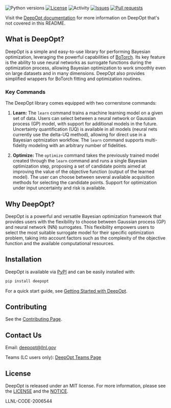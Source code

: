 ![Python versions](https://img.shields.io/pypi/pyversions/deepopt)
[![License](https://img.shields.io/pypi/l/deepopt)](https://pypi.org/project/deepopt/)
![Activity](https://img.shields.io/github/commit-activity/m/LLNL/deepopt)
[![Issues](https://img.shields.io/github/issues/LLNL/deepopt)](https://github.com/LLNL/deepopt/issues)
[![Pull requests](https://img.shields.io/github/issues-pr/LLNL/deepopt)](https://github.com/LLNL/deepopt/pulls)

<!-- This page needs links once the repo is released and docs are published -->

Visit the [DeepOpt documentation](./docs/README.md) for more information on DeepOpt that's not covered in this README.

## What is DeepOpt?

DeepOpt is a simple and easy-to-use library for performing Bayesian optimization, leveraging the powerful capabilities of [BoTorch](https://botorch.org/). Its key feature is the ability to use neural networks as surrogate functions during the optimization process, allowing Bayesian optimization to work smoothly even on large datasets and in many dimensions. DeepOpt also provides simplified wrappers for BoTorch fitting and optimization routines.

### Key Commands

The DeepOpt library comes equipped with two cornerstone commands:

1. **Learn:** The `learn` command trains a machine learning model on a given set of data. Users can select between a neural network or Gaussian process (GP) model, with support for additional models in the future. Uncertainty quantification (UQ) is available in all models (neural nets currently use the delta-UQ method), allowing for direct use in a Bayesian optmization workflow. The `learn` command supports multi-fidelity modeling with an arbitrary number of fidelities.

2. **Optimize:**  The `optimize` command takes the previously trained model created through the `learn` command and runs a single Bayesian optimization step, proposing a set of candidate points aimed at improving the value of the objective function (output of the learned model). The user can choose between several available acquisition methods for selecting the candidate points. Support for optimization under input uncertainty and risk is available.

## Why DeepOpt?

DeepOpt is a powerful and versatile Bayesian optimization framework that provides users with the flexibility to choose between Gaussian process (GP) and neural network (NN) surrogates. This flexibility empowers users to select the most suitable surrogate model for their specific optimization problem, taking into account factors such as the complexity of the objective function and the available computational resources.

## Installation

DeepOpt is available via [PyPI](https://pypi.org/) and can be easily installed with:

```bash
pip install deepopt
```

For a quick start guide, see [Getting Started with DeepOpt](./docs/index.md#getting-started-with-deepopt).

## Contributing

See the [Contributing Page](./docs/contributing.md).

## Contact Us

Email: [deepopt@llnl.gov](mailto:deepopt@llnl.gov)

Teams (LC users only): [DeepOpt Teams Page](https://teams.microsoft.com/l/team/19%3aZtbEv_dMMAmf5ObemhhCg1rwtlONspUfpOqSHyNYTQg1%40thread.tacv2/conversations?groupId=30e71349-7146-441a-befd-b938f465499a&tenantId=a722dec9-ae4e-4ae3-9d75-fd66e2680a63)

## License

DeepOpt is released under an MIT license. For more information, please see the [LICENSE](./LICENSE.md)
and the [NOTICE](./NOTICE.md).

LLNL-CODE-2006544